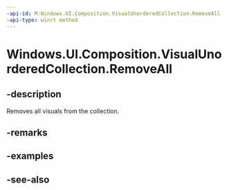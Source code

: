 ```yaml
---
-api-id: M:Windows.UI.Composition.VisualUnorderedCollection.RemoveAll
-api-type: winrt method
---
```


<!-- Method syntax
public void RemoveAll()
-->

# Windows.UI.Composition.VisualUnorderedCollection.RemoveAll

## -description
Removes all visuals from the collection.



## -remarks

## -examples

## -see-also
